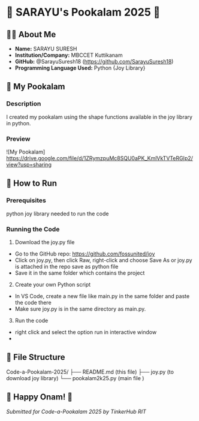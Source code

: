 
# 🌸 SARAYU's Pookalam 2025 🌸

## 👨‍💻 About Me
- **Name:** SARAYU SURESH
- **Institution/Company:** MBCCET Kuttikanam
- **GitHub:** @SarayuSuresh18 (https://github.com/SarayuSuresh18)
- **Programming Language Used:** Python {Joy Library}

## 🎨 My Pookalam

### Description
I created my pookalam using the shape functions available in the joy library in python.

### Preview
![My Pookalam] https://drive.google.com/file/d/1ZRymzpuMc8SQU0aPK_KmlVkTVTeRGIp2/view?usp=sharing


## 🚀 How to Run

### Prerequisites

python joy library needed to run the code 

### Running the Code
1. Download the joy.py file
- Go to the GitHub repo: https://github.com/fossunited/joy
- Click on joy.py, then click Raw, right-click and choose Save As or joy.py is attached in the repo save as python file 
- Save it in the same folder which contains the project
 
2. Create your own Python script
- In VS Code, create a new file like main.py in the same folder and paste the code there
- Make sure joy.py is in the same directory as main.py.

3. Run the code
- right click and select the option run in interactive window
- 
## 📁 File Structure

Code-a-Pookalam-2025/
├── README.md (this file)
├── joy.py (to download joy library)
└── pookalam2k25.py (main file )

## 🎊 Happy Onam! 🎊
*Submitted for Code-a-Pookalam 2025 by TinkerHub RIT* 
